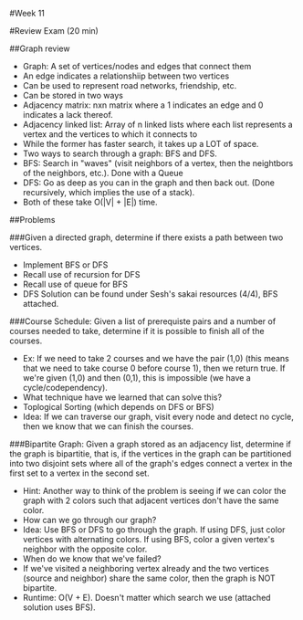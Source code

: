 #Week 11

#Review Exam (20 min)

##Graph review
- Graph: A set of vertices/nodes and edges that connect them
- An edge indicates a relationshiip between two vertices
- Can be used to represent road networks, friendship, etc.
- Can be stored in two ways
- Adjacency matrix: nxn matrix where a 1 indicates an edge and 0 indicates a lack thereof.
- Adjacency linked list: Array of n linked lists where each list represents a vertex and the vertices to which it connects to
- While the former has faster search, it takes up a LOT of space.
- Two ways to search through a graph: BFS and DFS.
- BFS: Search in "waves" (visit neighbors of a vertex, then the neightbors of the neighbors, etc.). Done with a Queue
- DFS: Go as deep as you can in the graph and then back out. (Done recursively, which implies the use of a stack).
- Both of these take O(|V| + |E|) time.

##Problems

###Given a directed graph, determine if there exists a path between two vertices.
- Implement BFS or DFS
- Recall use of recursion for DFS
- Recall use of queue for BFS
- DFS Solution can be found under Sesh's sakai resources (4/4), BFS attached.

###Course Schedule: Given a list of prerequiste pairs and a number of courses needed to take, determine if it is possible to finish all of the courses.
- Ex: If we need to take 2 courses and we have the pair (1,0) (this means that we need to take course 0 before course 1), then we return true. If we're given (1,0) and then (0,1), this is impossible (we have a cycle/codependency).
- What technique have we learned that can solve this?
- Toplogical Sorting (which depends on DFS or BFS)
- Idea: If we can traverse our graph, visit every node and detect no cycle, then we know that we can finish the courses.

###Bipartite Graph: Given a graph stored as an adjacency list, determine if the graph is bipartitie, that is, if the vertices in the graph can be partitioned into two disjoint sets where all of the graph's edges connect a vertex in the first set to a vertex in the second set.
- Hint: Another way to think of the problem is seeing if we can color the graph with 2 colors such that adjacent vertices don't have the same color.
- How can we go through our graph?
- Idea: Use BFS or DFS to go through the graph. If using DFS, just color vertices with alternating colors. If using BFS, color a given vertex's neighbor with the opposite color.
- When do we know that we've failed?
- If we've visited a neighboring vertex already and the two vertices (source and neighbor) share the same color, then the graph is NOT bipartite.
- Runtime: O(V + E). Doesn't matter which search we use (attached solution uses BFS).
